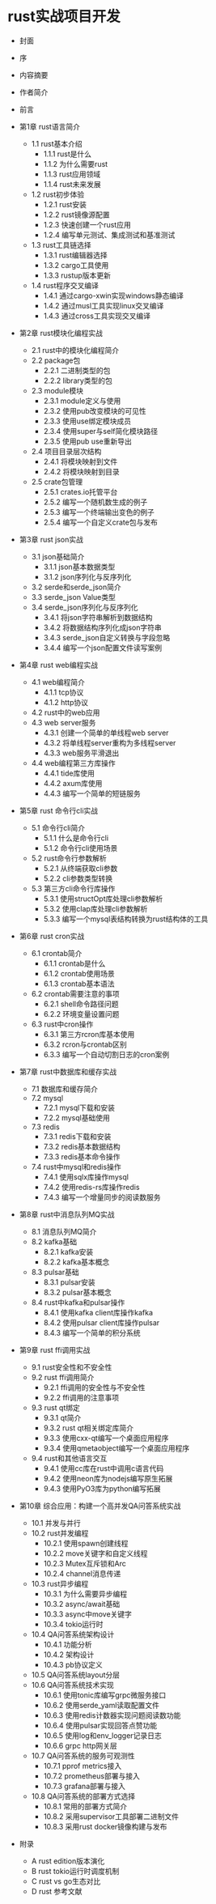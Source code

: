 # rust实战项目开发
- 封面
- 序
- 内容摘要
- 作者简介
- 前言
- 第1章 rust语言简介
    - 1.1 rust基本介绍
        - 1.1.1 rust是什么
        - 1.1.2 为什么需要rust
        - 1.1.3 rust应用领域
        - 1.1.4 rust未来发展
    - 1.2 rust初步体验
        - 1.2.1 rust安装
        - 1.2.2 rust镜像源配置
        - 1.2.3 快速创建一个rust应用
        - 1.2.4 编写单元测试、集成测试和基准测试
    - 1.3 rust工具链选择
        - 1.3.1 rust编辑器选择
        - 1.3.2 cargo工具使用
        - 1.3.3 rustup版本更新
    - 1.4 rust程序交叉编译
        - 1.4.1 通过cargo-xwin实现windows静态编译
        - 1.4.2 通过musl工具实现linux交叉编译
        - 1.4.3 通过cross工具实现交叉编译

- 第2章 rust模块化编程实战
    - 2.1 rust中的模块化编程简介
    - 2.2 package包
        - 2.2.1 二进制类型的包
        - 2.2.2 library类型的包
    - 2.3 module模块
        - 2.3.1 module定义与使用
        - 2.3.2 使用pub改变模块的可见性
        - 2.3.3 使用use绑定模块成员
        - 2.3.4 使用super与self简化模块路径
        - 2.3.5 使用pub use重新导出
    - 2.4 项目目录层次结构
        - 2.4.1 将模块映射到文件
        - 2.4.2 将模块映射到目录
    - 2.5 crate包管理
        - 2.5.1 crates.io托管平台
        - 2.5.2 编写一个随机数生成的例子
        - 2.5.3 编写一个终端输出变色的例子
        - 2.5.4 编写一个自定义crate包与发布

- 第3章 rust json实战
    - 3.1 json基础简介
        - 3.1.1 json基本数据类型
        - 3.1.2 json序列化与反序列化
    - 3.2 serde和serde_json简介
    - 3.3 serde_json Value类型
    - 3.4 serde_json序列化与反序列化
        - 3.4.1 将json字符串解析到数据结构
        - 3.4.2 将数据结构序列化成json字符串
        - 3.4.3 serde_json自定义转换与字段忽略
        - 3.4.4 编写一个json配置文件读写案例

- 第4章 rust web编程实战
    - 4.1 web编程简介
        - 4.1.1 tcp协议
        - 4.1.2 http协议
    - 4.2 rust中的web应用
    - 4.3 web server服务
        - 4.3.1 创建一个简单的单线程web server
        - 4.3.2 将单线程server重构为多线程server
        - 4.3.3 web服务平滑退出
    - 4.4 web编程第三方库操作
        - 4.4.1 tide库使用
        - 4.4.2 axum库使用
        - 4.4.3 编写一个简单的短链服务

- 第5章 rust 命令行cli实战
    - 5.1 命令行cli简介
        - 5.1.1 什么是命令行cli
        - 5.1.2 命令行cli使用场景
    - 5.2 rust命令行参数解析
        - 5.2.1 从终端获取cli参数
        - 5.2.2 cli参数类型转换
    - 5.3 第三方cli命令行库操作
        - 5.3.1 使用structOpt库处理cli参数解析
        - 5.3.2 使用clap库处理cli参数解析
        - 5.3.3 编写一个mysql表结构转换为rust结构体的工具

- 第6章 rust cron实战
    - 6.1 crontab简介
        - 6.1.1 crontab是什么
        - 6.1.2 crontab使用场景
        - 6.1.3 crontab基本语法
    - 6.2 crontab需要注意的事项
        - 6.2.1 shell命令路径问题
        - 6.2.2 环境变量设置问题
    - 6.3 rust中cron操作
        - 6.3.1 第三方rcron库基本使用
        - 6.3.2 rcron与crontab区别
        - 6.3.3 编写一个自动切割日志的cron案例

- 第7章 rust中数据库和缓存实战
    - 7.1 数据库和缓存简介
    - 7.2 mysql
        - 7.2.1 mysql下载和安装
        - 7.2.2 mysql基础使用
    - 7.3 redis
        - 7.3.1 redis下载和安装
        - 7.3.2 redis基本数据结构
        - 7.3.3 redis基本命令操作
    - 7.4 rust中mysql和redis操作
        - 7.4.1 使用sqlx库操作mysql
        - 7.4.2 使用redis-rs库操作redis
        - 7.4.3 编写一个增量同步的阅读数服务

- 第8章 rust中消息队列MQ实战
    - 8.1 消息队列MQ简介
    - 8.2 kafka基础
        - 8.2.1 kafka安装
        - 8.2.2 kafka基本概念
    - 8.3 pulsar基础
        - 8.3.1 pulsar安装
        - 8.3.2 pulsar基本概念
    - 8.4 rust中kafka和pulsar操作
        - 8.4.1 使用kafka client库操作kafka
        - 8.4.2 使用pulsar client库操作pulsar
        - 8.4.3 编写一个简单的积分系统

- 第9章 rust ffi调用实战
    - 9.1 rust安全性和不安全性
    - 9.2 rust ffi调用简介
        - 9.2.1 ffi调用的安全性与不安全性
        - 9.2.2 ffi调用的注意事项
    - 9.3 rust qt绑定
        - 9.3.1 qt简介
        - 9.3.2 rust qt相关绑定库简介
        - 9.3.3 使用cxx-qt编写一个桌面应用程序
        - 9.3.4 使用qmetaobject编写一个桌面应用程序
    - 9.4 rust和其他语言交互
        - 9.4.1 使用cc库在rust中调用c语言代码
        - 9.4.2 使用neon库为nodejs编写原生拓展
        - 9.4.3 使用PyO3库为python编写拓展

- 第10章 综合应用：构建一个高并发QA问答系统实战
    - 10.1 并发与并行
    - 10.2 rust并发编程
        - 10.2.1 使用spawn创建线程
        - 10.2.2 move关键字和自定义线程
        - 10.2.3 Mutex互斥锁和Arc
        - 10.2.4 channel消息传递
    - 10.3 rust异步编程
        - 10.3.1 为什么需要异步编程
        - 10.3.2 async/await基础
        - 10.3.3 async中move关键字
        - 10.3.4 tokio运行时
    - 10.4 QA问答系统架构设计
        - 10.4.1 功能分析
        - 10.4.2 架构设计
        - 10.4.3 pb协议定义
    - 10.5 QA问答系统layout分层
    - 10.6 QA问答系统技术实现
        - 10.6.1 使用tonic库编写grpc微服务接口
        - 10.6.2 使用serde_yaml读取配置文件
        - 10.6.3 使用redis计数器实现问题阅读数功能
        - 10.6.4 使用pulsar实现回答点赞功能
        - 10.6.5 使用log和env_logger记录日志
        - 10.6.6 grpc http网关层
    - 10.7 QA问答系统的服务可观测性
        - 10.7.1 pprof metrics接入
        - 10.7.2 prometheus部署与接入
        - 10.7.3 grafana部署与接入
    - 10.8 QA问答系统的部署方式选择
        - 10.8.1 常用的部署方式简介
        - 10.8.2 采用supervisor工具部署二进制文件
        - 10.8.3 采用rust docker镜像构建与发布

- 附录
    - A rust edition版本演化
    - B rust tokio运行时调度机制
    - C rust vs go生态对比
    - D rust 参考文献
